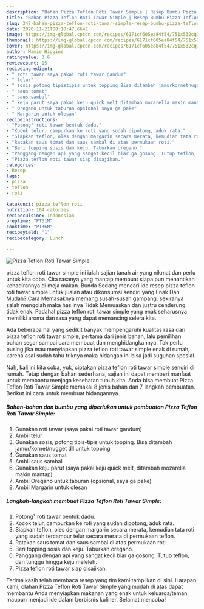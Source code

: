 ```yaml
---
description: "Bahan Pizza Teflon Roti Tawar Simple | Resep Bumbu Pizza Teflon Roti Tawar Simple Yang Lezat Sekali"
title: "Bahan Pizza Teflon Roti Tawar Simple | Resep Bumbu Pizza Teflon Roti Tawar Simple Yang Lezat Sekali"
slug: 347-bahan-pizza-teflon-roti-tawar-simple-resep-bumbu-pizza-teflon-roti-tawar-simple-yang-lezat-sekali
date: 2020-11-21T08:10:47.664Z
image: https://img-global.cpcdn.com/recipes/6171cf605ea84f54/751x532cq70/pizza-teflon-roti-tawar-simple-foto-resep-utama.jpg
thumbnail: https://img-global.cpcdn.com/recipes/6171cf605ea84f54/751x532cq70/pizza-teflon-roti-tawar-simple-foto-resep-utama.jpg
cover: https://img-global.cpcdn.com/recipes/6171cf605ea84f54/751x532cq70/pizza-teflon-roti-tawar-simple-foto-resep-utama.jpg
author: Mamie Higgins
ratingvalue: 3.6
reviewcount: 15
recipeingredient:
- " roti tawar saya pakai roti tawar gandum"
- " telur"
- " sosis potong tipistipis untuk topping Bisa ditambah jamurkornetnugget dll untuk topping"
- " saus tomat"
- " saus sambal"
- " keju parut saya pakai keju quick melt ditambah mozarella makin mantap"
- " Oregano untuk taburan opsional saya ga pake"
- " Margarin untuk olesan"
recipeinstructions:
- "Potong² roti tawar bentuk dadu."
- "Kocok telur, campurkan ke roti yang sudah dipotong, aduk rata."
- "Siapkan teflon, oles dengan margarin secara merata, kemudian tata roti yang sudah tercampur telur secara merata di permukaan teflon."
- "Ratakan saus tomat dan saus sambal di atas permukaan roti."
- "Beri topping sosis dan keju. Taburkan oregano."
- "Panggang dengan api yang sangat kecil biar ga gosong. Tutup teflon, dan tunggu hingga keju meleleh."
- "Pizza teflon roti tawar siap disajikan."
categories:
- Resep
tags:
- pizza
- teflon
- roti

katakunci: pizza teflon roti 
nutrition: 104 calories
recipecuisine: Indonesian
preptime: "PT31M"
cooktime: "PT36M"
recipeyield: "1"
recipecategory: Lunch

---
```



![Pizza Teflon Roti Tawar Simple](https://img-global.cpcdn.com/recipes/6171cf605ea84f54/751x532cq70/pizza-teflon-roti-tawar-simple-foto-resep-utama.jpg)


pizza teflon roti tawar simple ini ialah sajian tanah air yang nikmat dan perlu untuk kita coba. Cita rasanya yang mantap membuat siapa pun menantikan kehadirannya di meja makan.
Bunda Sedang mencari ide resep pizza teflon roti tawar simple untuk jualan atau dikonsumsi sendiri yang Enak Dan Mudah? Cara Memasaknya memang susah-susah gampang. sekiranya salah mengolah maka hasilnya Tidak Memuaskan dan justru cenderung tidak enak. Padahal pizza teflon roti tawar simple yang enak seharusnya memiliki aroma dan rasa yang dapat memancing selera kita.



Ada beberapa hal yang sedikit banyak mempengaruhi kualitas rasa dari pizza teflon roti tawar simple, pertama dari jenis bahan, lalu pemilihan bahan segar sampai cara membuat dan menghidangkannya. Tak perlu pusing jika mau menyiapkan pizza teflon roti tawar simple enak di rumah, karena asal sudah tahu triknya maka hidangan ini bisa jadi suguhan spesial.


Nah, kali ini kita coba, yuk, ciptakan pizza teflon roti tawar simple sendiri di rumah. Tetap dengan bahan sederhana, sajian ini dapat memberi manfaat untuk membantu menjaga kesehatan tubuh kita. Anda bisa membuat Pizza Teflon Roti Tawar Simple memakai 8 jenis bahan dan 7 langkah pembuatan. Berikut ini cara untuk membuat hidangannya.

<!--inarticleads1-->

##### Bahan-bahan dan bumbu yang diperlukan untuk pembuatan Pizza Teflon Roti Tawar Simple:

1. Gunakan  roti tawar (saya pakai roti tawar gandum)
1. Ambil  telur
1. Gunakan  sosis, potong tipis-tipis untuk topping. Bisa ditambah jamur/kornet/nugget dll untuk topping
1. Gunakan  saus tomat
1. Ambil  saus sambal
1. Gunakan  keju parut (saya pakai keju quick melt, ditambah mozarella makin mantap)
1. Ambil  Oregano untuk taburan (opsional, saya ga pake)
1. Ambil  Margarin untuk olesan




<!--inarticleads2-->

##### Langkah-langkah membuat Pizza Teflon Roti Tawar Simple:

1. Potong² roti tawar bentuk dadu.
1. Kocok telur, campurkan ke roti yang sudah dipotong, aduk rata.
1. Siapkan teflon, oles dengan margarin secara merata, kemudian tata roti yang sudah tercampur telur secara merata di permukaan teflon.
1. Ratakan saus tomat dan saus sambal di atas permukaan roti.
1. Beri topping sosis dan keju. Taburkan oregano.
1. Panggang dengan api yang sangat kecil biar ga gosong. Tutup teflon, dan tunggu hingga keju meleleh.
1. Pizza teflon roti tawar siap disajikan.




Terima kasih telah membaca resep yang tim kami tampilkan di sini. Harapan kami, olahan Pizza Teflon Roti Tawar Simple yang mudah di atas dapat membantu Anda menyiapkan makanan yang enak untuk keluarga/teman maupun menjadi ide dalam berbisnis kuliner. Selamat mencoba!
